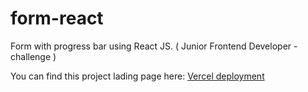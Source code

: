 # form-react
Form with progress bar using React JS. ( Junior Frontend Developer - challenge )

You can find this project lading page here: <a href="https://form-react-bootstrap-plfmoura.vercel.app/">Vercel deployment<a>
